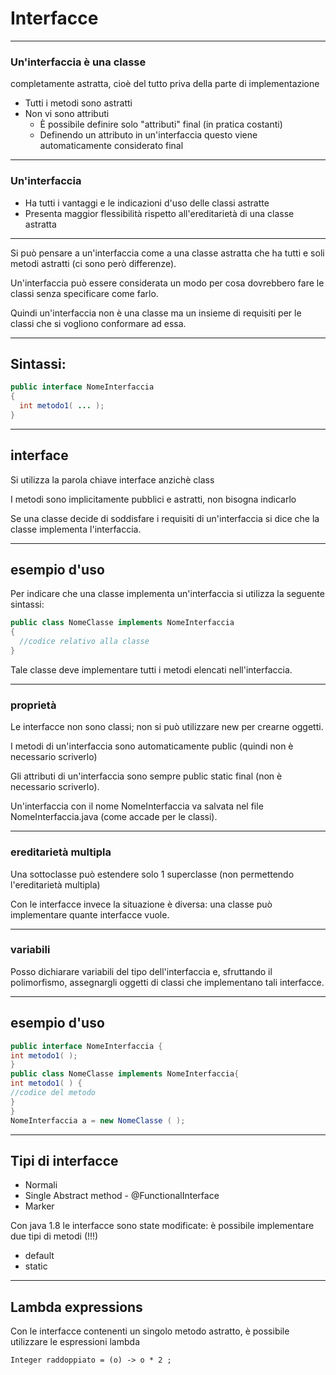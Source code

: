 # Interfacce
---
### Un'interfaccia è una classe
completamente astratta, cioè del tutto priva della parte di implementazione

* Tutti i metodi sono astratti
* Non vi sono attributi
  * È possibile definire solo "attributi" final (in pratica costanti)
  * Definendo un attributo in un'interfaccia questo viene automaticamente considerato final
---
### Un'interfaccia
* Ha tutti i vantaggi e le indicazioni d'uso delle classi astratte
* Presenta maggior flessibilità rispetto all'ereditarietà di una classe astratta


---

Si può pensare a un'interfaccia come a una classe astratta
che ha tutti e soli metodi astratti (ci sono però differenze).


Un'interfaccia può essere considerata un modo per
cosa dovrebbero fare le classi senza specificare come farlo.

Quindi un'interfaccia non è una classe ma un insieme di requisiti per le classi che si vogliono conformare ad essa.

---

## Sintassi:
```java
public interface NomeInterfaccia
{
  int metodo1( ... );
}
```

---

## interface

Si utilizza la parola chiave interface anzichè class

I metodi sono implicitamente pubblici e astratti, non bisogna indicarlo

Se una classe decide di soddisfare i requisiti di un'interfaccia si dice che la classe implementa l'interfaccia.

---

## esempio d'uso

Per indicare che una classe implementa un'interfaccia si utilizza la seguente sintassi:

```java
public class NomeClasse implements NomeInterfaccia
{
  //codice relativo alla classe
}
```

Tale classe deve implementare tutti i metodi elencati nell'interfaccia.

---

### proprietà
Le interfacce non sono classi; non si può utilizzare new per crearne oggetti.

I metodi di un'interfaccia sono automaticamente public (quindi non è necessario scriverlo)

Gli attributi di un'interfaccia sono sempre public static final 
(non è necessario scriverlo).

Un'interfaccia con il nome NomeInterfaccia va salvata nel file NomeInterfaccia.java (come accade per le classi).

---

### ereditarietà multipla
Una sottoclasse può estendere solo 1 superclasse (non permettendo l'ereditarietà multipla)

Con le interfacce invece la situazione è diversa: una classe può implementare quante interfacce vuole.

---

### variabili

Posso dichiarare variabili del tipo dell'interfaccia e,
sfruttando il polimorfismo, assegnargli oggetti di classi che
implementano tali interfacce.

---

## esempio d'uso

```java
public interface NomeInterfaccia {
int metodo1( );
}
public class NomeClasse implements NomeInterfaccia{
int metodo1( ) {
//codice del metodo
}
}
NomeInterfaccia a = new NomeClasse ( );
```

---

## Tipi di interfacce

* Normali
* Single Abstract method - @FunctionalInterface
* Marker

Con java 1.8 le interfacce sono state modificate: è possibile implementare due tipi di metodi (!!!)

  * default
  * static

---

## Lambda expressions
Con le interfacce contenenti un singolo metodo astratto, è possibile utilizzare le espressioni lambda

`Integer raddoppiato = (o) -> o * 2 ;`